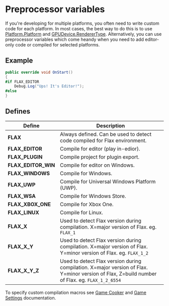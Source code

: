 # Preprocessor variables

If you're developing for multiple platforms, you often need to write custom code for each platform. In most cases, the best way to do this is to use [Platform.Platform](https://docs.flaxengine.com/api/FlaxEngine.Platform.html#FlaxEngine_Application_Platform) and [GPUDevice.RendererType](https://docs.flaxengine.com/api/FlaxEngine.GPUDevice.html#FlaxEngine_Rendering_GPUDevice_RendererType). Alternatively, you can use preprocessor variables which come heandy when you need to add editor-only code or compiled for selected platforms.

## Example

```cs
public override void OnStart()
{
#if FLAX_EDITOR
    Debug.Log("Ups! It's Editor!");
#else
}
```

## Defines

| Define | Description |
|--------|--------|
| **FLAX** | Always defined. Can be used to detect code compiled for Flax environment. |
| **FLAX_EDITOR** | Compile for editor (play in-edior). |
| **FLAX_PLUGIN** | Compile project for plugin export. |
| **FLAX_EDITOR_WIN** | Compile for editor on Windows. |
| **FLAX_WINDOWS** | Compile for Windows. |
| **FLAX_UWP** | Compile for Universal Windows Platform (UWP). |
| **FLAX_WSA** | Compile for Windows Store. |
| **FLAX_XBOX_ONE** | Compile for Xbox One. |
| **FLAX_LINUX** | Compile for Linux. |
| **FLAX_X** | Used to detect Flax version during compilation. X=major version of Flax. eg. `FLAX_1` |
| **FLAX_X_Y** | Used to detect Flax version during compilation. X=major version of Flax. Y=minor version of Flax. eg. `FLAX_1_2` |
| **FLAX_X_Y_Z** | Used to detect Flax version during compilation. X=major version of Flax. Y=minor version of Flax, Z=build number of Flax. eg. `FLAX_1_2_6554` |

To specify custom compilation macros see [Game Cooker](../editor/game-cooker/index.md) and [Game Settings](../editor/game-settings/index.md) documentation.

